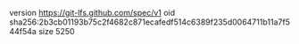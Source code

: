 version https://git-lfs.github.com/spec/v1
oid sha256:2b3cb01193b75c2f4682c871ecafedf514c6389f235d0064711b11a7f544f54a
size 5250
